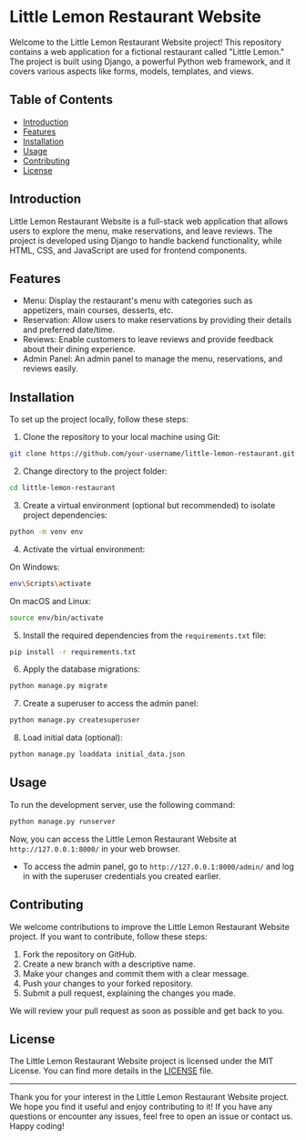 # Little Lemon Restaurant Website

Welcome to the Little Lemon Restaurant Website project! This repository contains a web application for a fictional restaurant called "Little Lemon." The project is built using Django, a powerful Python web framework, and it covers various aspects like forms, models, templates, and views.

## Table of Contents

- [Introduction](#introduction)
- [Features](#features)
- [Installation](#installation)
- [Usage](#usage)
- [Contributing](#contributing)
- [License](#license)

## Introduction

Little Lemon Restaurant Website is a full-stack web application that allows users to explore the menu, make reservations, and leave reviews. The project is developed using Django to handle backend functionality, while HTML, CSS, and JavaScript are used for frontend components.

## Features

- Menu: Display the restaurant's menu with categories such as appetizers, main courses, desserts, etc.
- Reservation: Allow users to make reservations by providing their details and preferred date/time.
- Reviews: Enable customers to leave reviews and provide feedback about their dining experience.
- Admin Panel: An admin panel to manage the menu, reservations, and reviews easily.

## Installation

To set up the project locally, follow these steps:

1. Clone the repository to your local machine using Git:

```bash
git clone https://github.com/your-username/little-lemon-restaurant.git
```

2. Change directory to the project folder:

```bash
cd little-lemon-restaurant
```

3. Create a virtual environment (optional but recommended) to isolate project dependencies:

```bash
python -m venv env
```

4. Activate the virtual environment:

On Windows:

```bash
env\Scripts\activate
```

On macOS and Linux:

```bash
source env/bin/activate
```

5. Install the required dependencies from the `requirements.txt` file:

```bash
pip install -r requirements.txt
```

6. Apply the database migrations:

```bash
python manage.py migrate
```

7. Create a superuser to access the admin panel:

```bash
python manage.py createsuperuser
```

8. Load initial data (optional):

```bash
python manage.py loaddata initial_data.json
```

## Usage

To run the development server, use the following command:

```bash
python manage.py runserver
```

Now, you can access the Little Lemon Restaurant Website at `http://127.0.0.1:8000/` in your web browser.

- To access the admin panel, go to `http://127.0.0.1:8000/admin/` and log in with the superuser credentials you created earlier.

## Contributing

We welcome contributions to improve the Little Lemon Restaurant Website project. If you want to contribute, follow these steps:

1. Fork the repository on GitHub.
2. Create a new branch with a descriptive name.
3. Make your changes and commit them with a clear message.
4. Push your changes to your forked repository.
5. Submit a pull request, explaining the changes you made.

We will review your pull request as soon as possible and get back to you.

## License

The Little Lemon Restaurant Website project is licensed under the MIT License. You can find more details in the [LICENSE](LICENSE) file.

---

Thank you for your interest in the Little Lemon Restaurant Website project. We hope you find it useful and enjoy contributing to it! If you have any questions or encounter any issues, feel free to open an issue or contact us. Happy coding!
